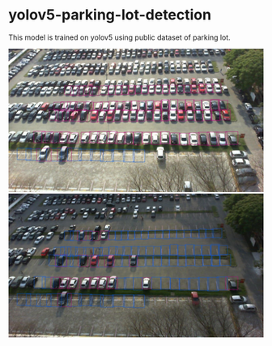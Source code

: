 # yolov5-parking-lot-detection
This model is trained on yolov5 using public dataset of parking lot.


<img src="https://raw.githubusercontent.com/usman118/yolov5-parking-lot-detection/master/results/2012-09-18_08_24_53_jpg.rf.7ac02afc13f6251285f36523dbf995e8.jpg">

<img src="https://raw.githubusercontent.com/usman118/yolov5-parking-lot-detection/master/results/2012-09-18_07_24_51_jpg.rf.02c831096ebae776ebb5716a5a501090.jpg">
